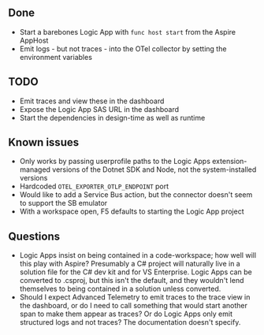 ## Done
- Start a barebones Logic App with `func host start` from the Aspire AppHost
- Emit logs - but not traces - into the OTel collector by setting the environment variables

## TODO
- Emit traces and view these in the dashboard
- Expose the Logic App SAS URL in the dashboard
- Start the dependencies in design-time as well as runtime

## Known issues
- Only works by passing userprofile paths to the Logic Apps extension-managed versions of the Dotnet SDK and Node, not the system-installed versions
- Hardcoded `OTEL_EXPORTER_OTLP_ENDPOINT` port
- Would like to add a Service Bus action, but the connector doesn't seem to support the SB emulator
- With a workspace open, F5 defaults to starting the Logic App project

## Questions
- Logic Apps insist on being contained in a code-workspace; how well will this play with Aspire? Presumably a C# project will naturally live in a solution file for the C# dev kit and for VS Enterprise. Logic Apps can be converted to .csproj, but this isn't the default, and they wouldn't lend themselves to being contained in a solution unless converted.
- Should I expect Advanced Telemetry to emit traces to the trace view in the dashboard, or do I need to call something that would start another span to make them appear as traces? Or do Logic Apps only emit structured logs and not traces? The documentation doesn't specify.
